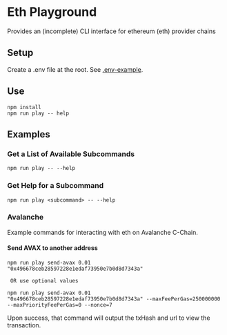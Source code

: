 # Eth Playground

Provides an (incomplete) CLI interface for ethereum (eth) provider chains

## Setup

Create a .env file at the root. See [.env-example](.env-example).

## Use

```shell
npm install
npm run play -- help
```

## Examples

### Get a List of Available Subcommands

```
npm run play -- --help
```

### Get Help for a Subcommand

```
npm run play <subcommand> -- --help
```

### Avalanche

Example commands for interacting with eth on Avalanche C-Chain.

#### Send AVAX to another address

```
npm run play send-avax 0.01 "0x496678ceb28597228e1edaf73950e7b0d8d7343a"

 OR use optional values

npm run play send-avax 0.01 "0x496678ceb28597228e1edaf73950e7b0d8d7343a" --maxFeePerGas=250000000 --maxPriorityFeePerGas=0 --nonce=7
```

Upon success, that command will output the txHash and url to view the transaction.
